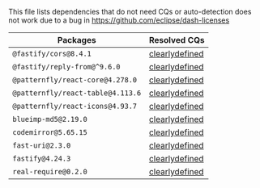 This file lists dependencies that do not need CQs or auto-detection does not work due to a bug in https://github.com/eclipse/dash-licenses

| Packages | Resolved CQs |
| --- | --- |
| `@fastify/cors@8.4.1` | [clearlydefined](https://clearlydefined.io/definitions/npm/npmjs/@fastify/cors/8.4.1) |
| `@fastify/reply-from@^9.6.0` | [clearlydefined](https://clearlydefined.io/definitions/npm/npmjs/@fastify/reply-from/9.6.0) |
| `@patternfly/react-core@4.278.0` | [clearlydefined](https://clearlydefined.io/definitions/npm/npmjs/@patternfly/react-core/4.278.0) |
| `@patternfly/react-table@4.113.6` | [clearlydefined](https://clearlydefined.io/definitions/npm/npmjs/@patternfly/react-table/4.113.6) |
| `@patternfly/react-icons@4.93.7` | [clearlydefined](https://clearlydefined.io/definitions/npm/npmjs/@patternfly/react-icons/4.93.7) |
| `blueimp-md5@2.19.0` | [clearlydefined](https://clearlydefined.io/definitions/npm/npmjs/-/blueimp-md5/2.19.0) |
| `codemirror@5.65.15` | [clearlydefined](https://clearlydefined.io/definitions/npm/npmjs/-/codemirror/5.65.15) |
| `fast-uri@2.3.0` | [clearlydefined](https://clearlydefined.io/definitions/npm/npmjs/-/fast-uri/2.3.0) |
| `fastify@4.24.3` | [clearlydefined](https://clearlydefined.io/definitions/npm/npmjs/-/fastify/4.24.3) |
| `real-require@0.2.0` | [clearlydefined](https://clearlydefined.io/definitions/npm/npmjs/-/real-require/0.2.0) |
